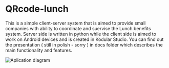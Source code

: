 # QRcode-lunch

This is a simple client-server system that is aimed to provide small companies with ability to coordinate and suervise the Lunch benefits system.
Server side is written in python while the client side is aimed to work on Android devices and is created in Kodular Studio.
You can find out the presentation ( still in polish - sorry ) in docs folder which describes the main functionality and features.

![Aplication diagram](https://github.com/romsok24/QRcode-lunch/blob/master/doc/QRLunch%20-%20planza.png)
